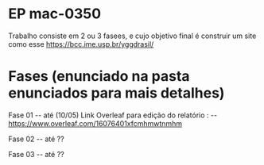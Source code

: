 # EP mac-0350

Trabalho consiste em 2 ou 3 fasees, e cujo objetivo final é construir um site como esse https://bcc.ime.usp.br/yggdrasil/

# Fases (enunciado na pasta enunciados para mais detalhes)
Fase 01 -- até (10/05)
Link Overleaf para edição do relatório : 
-- https://www.overleaf.com/16076401xfcmhmwtnmhm

Fase 02 -- até ??

Fase 03 -- até ??

